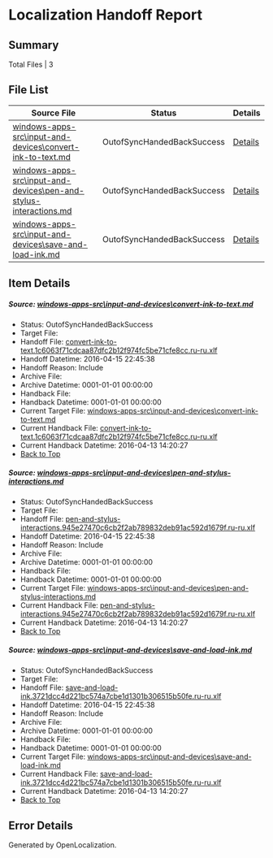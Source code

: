 # <a name='report-top'></a> Localization Handoff Report

## Summary
 Total Files | 3

## File List
 Source File | Status | Details 
 ----------- | ------ | ------- 
 [windows-apps-src\input-and-devices\convert-ink-to-text.md](https://github.com/Microsoft/windows-apps/blob/747d681c3c8140e2ab7b72bd53538a361be943ac/windows-apps-src/input-and-devices/convert-ink-to-text.md) | OutofSyncHandedBackSuccess | [Details](#3476a1db5804a2a4b48b969a6ed3449ab9b762072596)
 [windows-apps-src\input-and-devices\pen-and-stylus-interactions.md](https://github.com/Microsoft/windows-apps/blob/747d681c3c8140e2ab7b72bd53538a361be943ac/windows-apps-src/input-and-devices/pen-and-stylus-interactions.md) | OutofSyncHandedBackSuccess | [Details](#eac095378f37265e4d050f574d12b6ae92583f172853)
 [windows-apps-src\input-and-devices\save-and-load-ink.md](https://github.com/Microsoft/windows-apps/blob/747d681c3c8140e2ab7b72bd53538a361be943ac/windows-apps-src/input-and-devices/save-and-load-ink.md) | OutofSyncHandedBackSuccess | [Details](#df2005734c3a7252afabf496e6dab43297d6806a2855)

## Item Details
##### <a name='3476a1db5804a2a4b48b969a6ed3449ab9b762072596'></a> Source: [windows-apps-src\input-and-devices\convert-ink-to-text.md](https://github.com/Microsoft/windows-apps/blob/747d681c3c8140e2ab7b72bd53538a361be943ac/windows-apps-src/input-and-devices/convert-ink-to-text.md)
* Status: OutofSyncHandedBackSuccess
* Target File: 
* Handoff File: [convert-ink-to-text.1c6063f71cdcaa87dfc2b12f974fc5be71cfe8cc.ru-ru.xlf](https://github.com/Microsoft/WDG.handoff/blob/b2056eea22270f0c1e0025c85eae08bcf2b85822/ol-handoff/Microsoft/windows-apps.ru-ru/master/convert-ink-to-text.1c6063f71cdcaa87dfc2b12f974fc5be71cfe8cc.ru-ru.xlf)
* Handoff Datetime: 2016-04-15 22:45:38
* Handoff Reason: Include
* Archive File: 
* Archive Datetime: 0001-01-01 00:00:00
* Handback File: 
* Handback Datetime: 0001-01-01 00:00:00
* Current Target File: [windows-apps-src\input-and-devices\convert-ink-to-text.md](https://github.com/Microsoft/windows-apps.ru-ru/blob/f26386d3135de516fc39f61f2da69e395c788cc7/windows-apps-src/input-and-devices/convert-ink-to-text.md)
* Current Handback File: [convert-ink-to-text.1c6063f71cdcaa87dfc2b12f974fc5be71cfe8cc.ru-ru.xlf](https://github.com/Microsoft/WDG.handback/blob/70ba6fffae7ef0d1dd38768f01d259194a3bb24a/ol-handback/Microsoft/windows-apps.ru-ru/master/convert-ink-to-text.1c6063f71cdcaa87dfc2b12f974fc5be71cfe8cc.ru-ru.xlf)
* Current Handback Datetime: 2016-04-13 14:20:27
* [Back to Top](#report-top)

##### <a name='eac095378f37265e4d050f574d12b6ae92583f172853'></a> Source: [windows-apps-src\input-and-devices\pen-and-stylus-interactions.md](https://github.com/Microsoft/windows-apps/blob/747d681c3c8140e2ab7b72bd53538a361be943ac/windows-apps-src/input-and-devices/pen-and-stylus-interactions.md)
* Status: OutofSyncHandedBackSuccess
* Target File: 
* Handoff File: [pen-and-stylus-interactions.945e27470c6cb2f2ab789832deb91ac592d1679f.ru-ru.xlf](https://github.com/Microsoft/WDG.handoff/blob/b2056eea22270f0c1e0025c85eae08bcf2b85822/ol-handoff/Microsoft/windows-apps.ru-ru/master/pen-and-stylus-interactions.945e27470c6cb2f2ab789832deb91ac592d1679f.ru-ru.xlf)
* Handoff Datetime: 2016-04-15 22:45:38
* Handoff Reason: Include
* Archive File: 
* Archive Datetime: 0001-01-01 00:00:00
* Handback File: 
* Handback Datetime: 0001-01-01 00:00:00
* Current Target File: [windows-apps-src\input-and-devices\pen-and-stylus-interactions.md](https://github.com/Microsoft/windows-apps.ru-ru/blob/f26386d3135de516fc39f61f2da69e395c788cc7/windows-apps-src/input-and-devices/pen-and-stylus-interactions.md)
* Current Handback File: [pen-and-stylus-interactions.945e27470c6cb2f2ab789832deb91ac592d1679f.ru-ru.xlf](https://github.com/Microsoft/WDG.handback/blob/70ba6fffae7ef0d1dd38768f01d259194a3bb24a/ol-handback/Microsoft/windows-apps.ru-ru/master/pen-and-stylus-interactions.945e27470c6cb2f2ab789832deb91ac592d1679f.ru-ru.xlf)
* Current Handback Datetime: 2016-04-13 14:20:27
* [Back to Top](#report-top)

##### <a name='df2005734c3a7252afabf496e6dab43297d6806a2855'></a> Source: [windows-apps-src\input-and-devices\save-and-load-ink.md](https://github.com/Microsoft/windows-apps/blob/747d681c3c8140e2ab7b72bd53538a361be943ac/windows-apps-src/input-and-devices/save-and-load-ink.md)
* Status: OutofSyncHandedBackSuccess
* Target File: 
* Handoff File: [save-and-load-ink.3721dcc4d221bc574a7cbe1d1301b306515b50fe.ru-ru.xlf](https://github.com/Microsoft/WDG.handoff/blob/b2056eea22270f0c1e0025c85eae08bcf2b85822/ol-handoff/Microsoft/windows-apps.ru-ru/master/save-and-load-ink.3721dcc4d221bc574a7cbe1d1301b306515b50fe.ru-ru.xlf)
* Handoff Datetime: 2016-04-15 22:45:38
* Handoff Reason: Include
* Archive File: 
* Archive Datetime: 0001-01-01 00:00:00
* Handback File: 
* Handback Datetime: 0001-01-01 00:00:00
* Current Target File: [windows-apps-src\input-and-devices\save-and-load-ink.md](https://github.com/Microsoft/windows-apps.ru-ru/blob/f26386d3135de516fc39f61f2da69e395c788cc7/windows-apps-src/input-and-devices/save-and-load-ink.md)
* Current Handback File: [save-and-load-ink.3721dcc4d221bc574a7cbe1d1301b306515b50fe.ru-ru.xlf](https://github.com/Microsoft/WDG.handback/blob/70ba6fffae7ef0d1dd38768f01d259194a3bb24a/ol-handback/Microsoft/windows-apps.ru-ru/master/save-and-load-ink.3721dcc4d221bc574a7cbe1d1301b306515b50fe.ru-ru.xlf)
* Current Handback Datetime: 2016-04-13 14:20:27
* [Back to Top](#report-top)


## Error Details

Generated by OpenLocalization.
